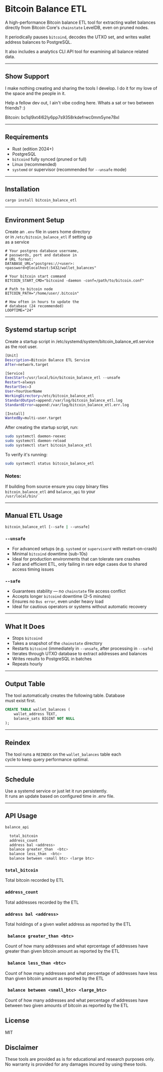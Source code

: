 # Bitcoin Balance ETL

A high-performance Bitcoin balance ETL tool for extracting wallet balances directly from Bitcoin Core's `chainstate` LevelDB, even on pruned nodes.

It periodically pauses `bitcoind`, decodes the UTXO set, and writes wallet address balances to PostgreSQL.

It also includes a analytics CLI API tool for examining all balance related data.

---

## Show Support

I make nothing creating and sharing the tools I develop. I do it for my love of the space and the people in it.  

Help a fellow dev out, I ain't vibe coding here. Whats a sat or two between friends? :)

Bitcoin: bc1ql9xt4l62ly6pp7s9358rkdefrwc0mm5yne78xl

---

## Requirements

- Rust (edition 2024+)
- PostgreSQL
- `bitcoind` fully synced (pruned or full)
- Linux (recommended)
- `systemd` or supervisor (recommended for `--unsafe` mode)

---

## Installation

```bash
cargo install bitcoin_balance_etl
```

---

## Environment Setup

Create an `.env` file in users home directory  
or in `/etc/bitcoin_balance_etl` if setting up  
as a service

```env
# Your postgres database username, 
# passwords, port and database in 
# URL format:
DATABASE_URL="postgres://<user>:<password>@localhost:5432/wallet_balances"

# Your bitcoin start command
BITCOIN_START_CMD="bitcoind -daemon -conf=/path/to/bitcoin.conf"

# Path to bitcoin node
BITCOIN_PATH="/home/user/.bitcoin"

# How often in hours to update the 
# database (24 recommended)
LOOPTIME="24"
```

---

## Systemd startup script

Create a startup script in /etc/systemd/system/bitcoin_balance_etl.service  
as the root user.

```bash
[Unit]
Description=Bitcoin Balance ETL Service
After=network.target

[Service]
ExecStart=/usr/local/bin/bitcoin_balance_etl --unsafe
Restart=always
RestartSec=3
User=YourUserName
WorkingDirectory=/etc/bitcoin_balance_etl
StandardOutput=append:/var/log/bitcoin_balance_etl.log
StandardError=append:/var/log/bitcoin_balance_etl.err.log

[Install]
WantedBy=multi-user.target
```

After creating the startup script, run:

```bash
sudo systemctl daemon-reexec
sudo systemctl daemon-reload
sudo systemctl start bitcoin_balance_etl
```

To verify it's running:

```bash
sudo systemctl status bitcoin_balance_etl
```

### Notes:

If building from source ensure you copy binary files  
`bitcoin_balance_etl` and `balance_api` to your  
`/usr/local/bin/`

---

## Manual ETL Usage

```bash
bitcoin_balance_etl [--safe | --unsafe]
```

### `--unsafe`

- For advanced setups (e.g. `systemd` or `supervisord` with restart-on-crash)
- Minimal `bitcoind` downtime (sub-10s)
- Ideal for production environments that can tolerate rare crashes
- Fast and efficient ETL, only failing in rare edge cases due to shared access timing issues

### `--safe`

- Guarantees stability — no `chainstate` file access conflict
- Accepts longer `bitcoind` downtime (2–5 minutes)
- Ensures no `Bus error`, even under heavy load
- Ideal for cautious operators or systems without automatic recovery

---

## What It Does

- Stops `bitcoind`
- Takes a snapshot of the `chainstate` directory
- Restarts `bitcoind` (immediately in `--unsafe`, after processing in `--safe`)
- Iterates through UTXO database to extract addresses and balances
- Writes results to PostgreSQL in batches
- Repeats hourly

---

## Output Table

The tool automatically creates the following table. Database  
must exist first.

```sql
CREATE TABLE wallet_balances (
    wallet_address TEXT,
    balance_sats BIGINT NOT NULL
);
```

---

## Reindex

The tool runs a `REINDEX` on the `wallet_balances` table each  
cycle to keep query performance optimal.

---

## Schedule

Use a systemd service or just let it run persistently.   
It runs an update based on configured time in .env file.

---

## API Usage

```bash
balance_api

  total_bitcoin
  address_count
  address bal <address>
  balance greater_than  <btc>
  balance less_than  <btc>
  balance between <small btc> <large btc>
```  

### `total_bitcoin`

Total bitcoin recorded by ETL

### `address_count`

Total addresses recorded by the ETL

### `address bal <address>`

Total holdings of a given wallet address as reported by the ETL

### ` balance greater_than <btc>`

Count of how many addresses and what eprcentage of addresses have greater than given bitcoin amount as reported by the ETL

### ` balance less_than <btc>`

Count of how many addresses and what percentage of addresses have less than given bitcoin amount as reported by the ETL

### ` balance between <small_btc> <large_btc>`

Count of how many addresses and what percentage of addresses have between two given amounts of bitcoin as reported by the ETL

## License

MIT

##  Disclaimer

These tools are provided as is for educational and research purposes only. No warranty is provided for any damages incured by using these tools.
